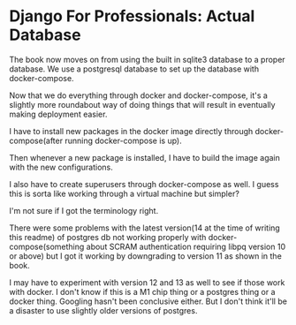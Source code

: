 # Django For Professionals: Actual Database

The book now moves on from using the built in sqlite3 database to a proper database. We use a postgresql database to set up the database with docker-compose.

Now that we do everything through docker and docker-compose, it's a slightly more roundabout way of doing things that will result in eventually making deployment easier.

I have to install new packages in the docker image directly through docker-compose(after running docker-compose is up).

Then whenever a new package is installed, I have to build the image again with the new configurations.

I also have to create superusers through docker-compose as well. I guess this is sorta like working through a virtual machine but simpler?

I'm not sure if I got the terminology right.

There were some problems with the latest version(14 at the time of writing this readme) of postgres db not working properly with docker-compose(something about SCRAM authentication requiring libpq version 10 or above) but I got it working by downgrading to version 11 as shown in the book.

I may have to experiment with version 12 and 13 as well to see if those work with docker. I don't know if this is a M1 chip thing or a postgres thing or a docker thing. Googling hasn't been conclusive either. But I don't think it'll be a disaster to use slightly older versions of postgres.